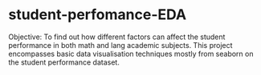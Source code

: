 # student-perfomance-EDA

Objective: To find out how different factors can affect the student performance in both math and lang academic subjects.
This project encompasses basic data visualisation techniques mostly from seaborn on the student performance dataset.


